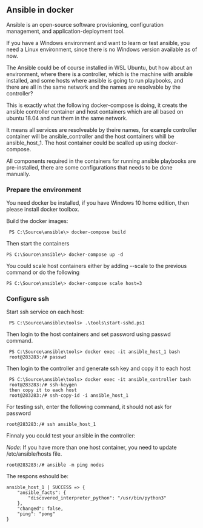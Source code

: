 ## Ansible in docker

Ansible is an open-source software provisioning, configuration management, and application-deployment tool.

If you have a Windows environment and want to learn or test ansible, you need a Linux environment, since there is no Windows version available as of now.

The Ansible could be of course installed in WSL Ubuntu, but how about an environment, where there is a controller, which is the machine with ansible installed, and some hosts where ansible is going to run playbooks, and there are all in the same network and the names are resolvable by the controller?

This is exactly what the following docker-compose is doing, it creats the ansible controller container and host containers which are all based on ubuntu 18.04 and run them in the same network.

It means all services are resolveable by theire names, for example
controller container will be ansible_controller and the host containers whill be ansible_host_1. The host container could be scalled up using docker-compose.

All components required in the containers for running ansible playbooks are pre-installed, there are some configurations that needs to be done manually.

### Prepare the environment
You need docker be installed, if you have Windows 10 home edition, then please install docker toolbox.

Build the docker images:

```
 PS C:\Source\ansible\> docker-compose build
```

Then start the containers

```
PS C:\Source\ansible\> docker-compose up -d
```

You could scale host containers either by adding --scale to the previous command or do the following

```
PS C:\Source\ansible\> docker-compose scale host=3
```

### Configure ssh

Start ssh service on each host:

```
 PS C:\Source\ansible\tools> .\tools\start-sshd.ps1
```

Then login to the host containers and set password using passwd command.

```
 PS C:\Source\ansible\tools> docker exec -it ansible_host_1 bash
 root@283283:/# passwd
```

Then login to the controller and generate ssh key and copy it to each host

```
 PS C:\Source\ansible\tools> docker exec -it ansible_controller bash
 root@283283:/# ssh-keygen
 then copy it to each host
 root@283283:/# ssh-copy-id -i ansible_host_1
```

For testing ssh, enter the following command, it should not ask for password

```
root@283283:/# ssh ansible_host_1
```

Finnaly you could test your ansible in the controller:

*Node:* If you have more than one host container, you need to update /etc/ansible/hosts file.

```
root@283283:/# ansible -m ping nodes
```

The respons eshould be:

```
ansible_host_1 | SUCCESS => {
    "ansible_facts": {
        "discovered_interpreter_python": "/usr/bin/python3"
    },
    "changed": false,
    "ping": "pong"
}
```